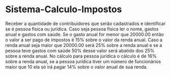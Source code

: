 # Sistema-Calculo-Impostos
Receber a quantidade de contribuidores que serão cadastrados e identificar se é pessoa física ou jurídica. Caso seja pessoa física ler o nome, gastos anual e gastos com saúde. Se o gasto anual for menor que 20000.00 então o valor a ser pago de impostos é 15% sobre o valor da renda anual. Caso a renda anual seja maior que 20000.00 será 25% sobre a renda anual e se a pessoa teve gastos com saúde  50% desse valor será abatido dos 25% sobre a renda anual. No cálculo para pessoa jurídica o cálculo é de 16% sobre a renda anual, se a pessoa jurídica tiver um número de funcionários maior que 10 ela só irá pagar 14% sobre o valor anual de sua renda.
